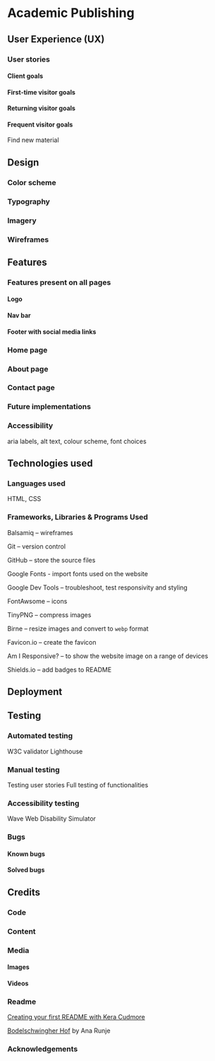 # Academic Publishing


## User Experience (UX)

### User stories

#### Client goals

#### First-time visitor goals

#### Returning visitor goals

#### Frequent visitor goals

Find new material

## Design

### Color scheme

### Typography

### Imagery

### Wireframes

## Features

### Features present on all pages

#### Logo

#### Nav bar

#### Footer with social media links

### Home page

### About page

### Contact page

### Future implementations

### Accessibility

aria labels, alt text, colour scheme, font choices

## Technologies used

### Languages used

HTML, CSS

### Frameworks,  Libraries & Programs Used

Balsamiq – wireframes

Git – version control

GitHub – store the source files

Google Fonts - import fonts used on the website

Google Dev Tools – troubleshoot, test responsivity and styling

FontAwsome – icons

TinyPNG – compress images

Birne – resize images and convert to `webp` format

Favicon.io – create the favicon

Am I Responsive? – to show the website image on a range of devices

Shields.io – add badges to README

## Deployment

## Testing

### Automated testing
W3C validator
Lighthouse

### Manual testing
Testing user stories
Full testing of functionalities

### Accessibility testing
Wave
Web Disability Simulator

### Bugs
#### Known bugs
#### Solved bugs




## Credits

### Code

### Content

### Media

#### Images

#### Videos

### Readme

[Creating your first README with Kera Cudmore](https://www.youtube.com/watch?v=XbYJ4VlhSnY)

[Bodelschwingher Hof](https://github.com/4n4ru/CI_MS1_BodelschwingherHof/tree/master) by Ana Runje

### Acknowledgements
